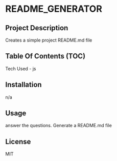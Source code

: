 
# README_GENERATOR

## Project Description

Creates a simple project README.md file


## Table Of Contents (TOC)

Tech Used - js

## Installation

n/a

## Usage

answer the questions. Generate a README.md file

## License

MIT

